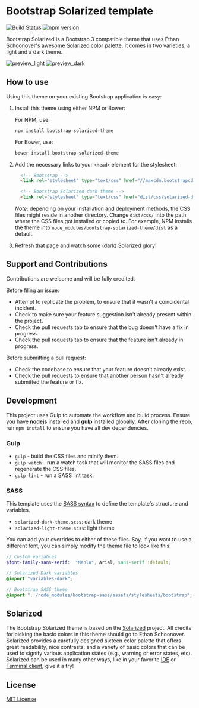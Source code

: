 # Bootstrap Solarized template

[![Build Status](https://travis-ci.org/thijskok/bootstrap-solarized-theme.svg?branch=master)](https://travis-ci.org/thijskok/bootstrap-solarized-theme)
[![npm version](https://badge.fury.io/js/bootstrap-solarized-theme.svg)](https://badge.fury.io/js/bootstrap-solarized-theme)

Bootstrap Solarized is a Bootstrap 3 compatible theme that uses Ethan Schoonover's awesome [Solarized color palette](http://ethanschoonover.com/solarized). It comes in two varieties, a light and a dark theme.

![preview_light](https://raw.githubusercontent.com/thijskok/bootstrap-solarized-theme/master/preview-light.png)
![preview_dark](https://raw.githubusercontent.com/thijskok/bootstrap-solarized-theme/master/preview-dark.png)

## How to use
Using this theme on your existing Bootstrap application is easy:

1. Install this theme using either NPM or Bower:

	For	NPM, use:
	```sh
	npm install bootstrap-solarized-theme
	```

	For Bower, use:
	```sh
	bower install bootstrap-solarized-theme
	```

2. Add the necessary links to your `<head>` element for the stylesheet:

	```html
	  <!-- Bootstrap -->
	  <link rel="stylesheet" type="text/css" href="//maxcdn.bootstrapcdn.com/bootstrap/3.3.6/css/bootstrap.min.css">

	  <!-- Bootstrap Solarized dark theme -->
	  <link rel="stylesheet" type="text/css" href="dist/css/solarized-dark-template.min.css">
	```

	*Note*: depending on your installation and deployment methods, the CSS files might reside in another directory. Change `dist/css/` into the path where the CSS files got installed or copied to. For example, NPM installs the theme into `node_modules/bootstrap-solarized-theme/dist` as a default.

3. Refresh that page and watch some (dark) Solarized glory!

## Support and Contributions

Contributions are welcome and will be fully credited.

Before filing an issue:

- Attempt to replicate the problem, to ensure that it wasn't a coincidental incident.
- Check to make sure your feature suggestion isn't already present within the project.
- Check the pull requests tab to ensure that the bug doesn't have a fix in progress.
- Check the pull requests tab to ensure that the feature isn't already in progress.

Before submitting a pull request:

- Check the codebase to ensure that your feature doesn't already exist.
- Check the pull requests to ensure that another person hasn't already submitted the feature or fix.

## Development

This project uses Gulp to automate the workflow and build process. Ensure you have **nodejs** installed and **gulp** installed globally.
After cloning the repo, run `npm install` to ensure you have all dev dependencies.

### Gulp

- `gulp` - build the CSS files and minify them.
- `gulp watch` - run a watch task that will monitor the SASS files and regenerate the CSS files.
- `gulp lint` - run a SASS lint task.

### SASS

This template uses the [SASS syntax](http://sass-lang.com/) to define the template's structure and variables.

- `solarized-dark-theme.scss`: dark theme
- `solarized-light-theme.scss`: light theme

You can add your overrides to either of these files. Say, if you want to use a different font, you can simply
modify the theme file to look like this:

```scss
// Custom variables
$font-family-sans-serif:  "Menlo", Arial, sans-serif !default;

// Solarized Dark variables
@import "variables-dark";

// Bootstrap SASS theme
@import "../node_modules/bootstrap-sass/assets/stylesheets/bootstrap";
```

## Solarized

The Bootstrap Solarized theme is based on the [Solarized](http://ethanschoonover.com/solarized) project. All credits for picking the basic colors in this theme should go to Ethan Schoonover. Solarized provides a carefully designed sixteen color palette that offers great readability, nice contrasts, and a variety of basic colors that can be used to signify various application states (e.g., warning or error states, etc). Solarized can be used in many other ways, like in your favorite [IDE](http://ethanschoonover.com/solarized#editors-ides) or [Terminal client](http://ethanschoonover.com/solarized#terminal-emulators), give it a try!

## License
[MIT License](LICENSE)
